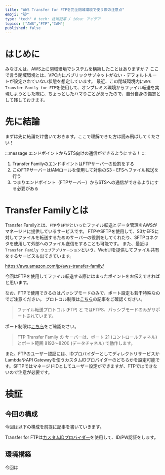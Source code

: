 ```yaml
---
title: "AWS Transfer for FTPを完全閉域環境で使う際の注意点"
emoji: "😺"
type: "tech" # tech: 技術記事 / idea: アイデア
topics: ["AWS","FTP","IAM"]
published: false
---
```

# はじめに
みなさんは、AWS上に閉域環境でシステムを構築したことはありますか？
ここで言う閉域環境とは、VPC内にパブリックサブネットがない・デフォルトルートが設定されていない状態を想定しています。
最近、この閉域環境内に`AWS Transfer Family for FTP`を使用して、オンプレミス環境からファイル転送を実現しようとした際に、ちょっとしたハマりごとがあったので、自分自身の備忘として残しておきます。

# 先に結論
まずは先に結論だけ書いておきます。ここで理解できた方は読み飛ばしてください！

:::message
エンドポイントからSTS向けの通信ができるようにする！
:::

1. Transfer FamilyのエンドポイントはFTPサーバーの役割をする
2. このFTPサーバーはIAMロールを使用して対象のS3・EFSへファイル転送を行う
3. つまりエンドポイント（FTPサーバー）からSTSへの通信ができるようにする必要がある


# Transfer Familyとは
Transfer Familyとは、`FTP`や`SFTP`といったファイル転送とデータ管理をAWSがマネージドに提供しているサービスです。
FTPやSFTPを使用して、S3かEFSに対してファイルを転送するためのサーバーの役割をしてくれたり、SFTPコネクタを使用して外部へのファイル送信をすることも可能です。
また、最近は`Transfer Family ウェブアプリケーション`という、WebUIを提供してファイル共有をするサービスも出てきています。

https://aws.amazon.com/jp/aws-transfer-family/

今回はFTPを使用してファイル転送する際にはまったポイントをお伝えできればと思います。

なお、FTPで使用できるのはパッシブモードのみで、ポート設定も若干特殊なのでご注意ください。
プロトコル制限は[こちら](https://docs.aws.amazon.com/ja_jp/transfer/latest/userguide/transfer-file.html)の記事をご確認ください。
> ファイル転送プロトコル (FTP) と ではFTPS、パッシブモードのみがサポートされています。

ポート制限は[こちら](https://docs.aws.amazon.com/ja_jp/transfer/latest/userguide/create-server-ftp.html)をご確認ださい。
> FTP Transfer Family の サーバーは、ポート 21 (コントロールチャネル) とポート範囲 8192～8200 (データチャネル) で動作します。

また、FTPのユーザー認証には、IDプロバイダーとしてディレクトリサービスかLambdaやAPI Gatewayを使うカスタムIDプロバイダーのどちらかを設定可能です。SFTPではマネージドIDとしてユーザー設定ができますが、FTPではできないので注意が必要です。


# 検証
## 今回の構成
今回は以下の構成を前提に記事を書いていきます。


Transfer for FTPは[カスタムIDプロバイダー](https://docs.aws.amazon.com/ja_jp/transfer/latest/userguide/custom-identity-provider-users.html)を使用して、ID/PW認証をします。

## 環境構築
今回は





